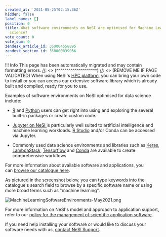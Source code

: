 ```yaml
---
created_at: '2021-05-25T02:15:36Z'
hidden: false
label_names: []
position: 0
title: What software environments on NeSI are optimised for Machine Learning and data
  science?
vote_count: 0
vote_sum: 0
zendesk_article_id: 360004558895
zendesk_section_id: 360000039036
---
```



[//]: <> (REMOVE ME IF PAGE VALIDATED)
[//]: <> (vvvvvvvvvvvvvvvvvvvv)
 !!! Info
     This page has been automatically migrated and may contain formatting errors.
[//]: <> (^^^^^^^^^^^^^^^^^^^^)
[//]: <> (REMOVE ME IF PAGE VALIDATED)
When using NeSI's [HPC
platform](https://support.nesi.org.nz/hc/en-gb/sections/360000034335),
you can bring your own code to install or you can access our extensive
software library which is already built and compiled, ready for you to
use. 

Examples of software environments on NeSI optimised for data science
include:

-   [R](https://support.nesi.org.nz/hc/en-gb/articles/209338087-R) and [Python](https://support.nesi.org.nz/hc/en-gb/articles/360000990436) users
    can get right into using and exploring the several built-in packages
    or create custom code.

-   [Jupyter on NeSI
    ](https://support.nesi.org.nz/hc/en-gb/articles/360001555615-Jupyter-on-NeSI)is
    particularly well suited to artificial intelligence and machine
    learning workloads. [R
    Studio](https://support.nesi.org.nz/hc/en-gb/articles/360004337836)
    and/or Conda can be accessed via Jupyter.

-   Commonly used data science environments and libraries such as
    [Keras](https://support.nesi.org.nz/hc/en-gb/articles/360001075936-Keras),
    [LambdaStack](https://support.nesi.org.nz/hc/en-gb/articles/360002558216-Lambda-Stack),
    [Tensorflow](https://support.nesi.org.nz/hc/en-gb/articles/360000990436)
    and [Conda](https://docs.conda.io/en/latest/) are available to
    create comprehensive workflows.

For more information about available software and applications, you
can [browse our catalogue
here](https://support.nesi.org.nz/hc/en-gb/sections/360000040076).

As pictured in the screenshot below, you can type keywords into the
catalogue's search field to browse by a specific software name or using
more broad terms such as "machine learning". 

![MachineLearningSoftwareEnvironments-May2021.png](../../../assets/images/MachineLearningSoftwareEnvironments-May2021_0.png)

For more information on NeSI's model and approach to application
support, refer to our [policy for the management of scientific
application
software](https://support.nesi.org.nz/hc/en-gb/articles/360000170355). 

If you need help installing your software or would like to discuss your
software needs with us, [contact NeSI
Support](https://support.nesi.org.nz/hc/en-gb/requests/new).
